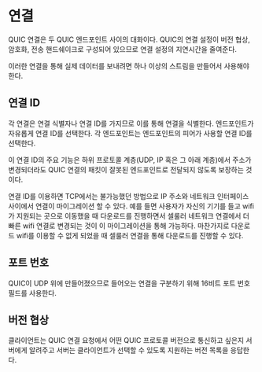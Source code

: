 <!--
# Connections

A QUIC connection is a single conversation between two QUIC endpoints. QUIC's
connection establishment combines version negotiation with the cryptographic
and transport handshakes to reduce connection establishment latency.

To actually send data over such a connection, one or more streams have to be
created and used.

## Connection ID

Each connection possesses a set of connection identifiers, or connection IDs,
each of which can be used to identify the connection. Connection IDs are
independently selected by endpoints; each endpoint selects the connection IDs
that its peer uses.

The primary function of these connection IDs is to ensure that changes in
addressing at lower protocol layers (UDP, IP, and below) do not cause packets
for a QUIC connection to be delivered to the wrong endpoint.

By taking advantage of the connection ID, connections can thus migrate between
IP addresses and network interfaces in ways TCP never could. For instance,
migration allows an in-progress download to move from a cellular network connection
to a faster wifi connection when the user moves their device into a location
offering wifi. Similarly, the download can proceed over the cellular connection
if wifi becomes unavailable.

## Port numbers

QUIC is built atop UDP, so a 16 bit port number field is used to differentiate
incoming connections.

## Version negotiation

An QUIC connection request originating from a client will tell the server
which QUIC protocol version it wants to speak, and the server will respond
with a list of supported versions for the client to select from.
-->

# 연결

QUIC 연결은 두 QUIC 엔드포인트 사이의 대화이다. QUIC의 연결 설정이 버전 협상, 암호화,
전송 핸드쉐이크로 구성되어 있으므로 연결 설정의 지연시간을 줄여준다.

이러한 연결을 통해 실제 데이터를 보내려면 하나 이상의 스트림을 만들어서 사용해야 한다.

## 연결 ID

각 연결은 연결 식별자나 연결 ID를 가지므로 이를 통해 연결을 식별한다. 엔드포인트가 자유롭게
연결 ID를 선택한다. 각 엔드포인트는 엔드포인트의 피어가 사용할 연결 ID를 선택한다.

이 연결 ID의 주요 기능은 하위 프로토콜 계층(UDP, IP 혹은 그 아래 계층)에서 주소가 변경되더라도
QUIC 연결의 패킷이 잘못된 엔드포인트로 전달되지 않도록 보장하는 것이다.

연결 ID를 이용하면 TCP에서는 불가능했던 방법으로 IP 주소와 네트워크 인터페이스 사이에서
연결이 마이그레이션 할 수 있다. 예를 들면 사용자가 자신의 기기를 들고 wifi가 지원되는 곳으로
이동했을 때 다운로드를 진행하면서 셀룰러 네트워크 연결에서 더 빠른 wifi 연결로 변경되는 것이
이 마이그레이션을 통해 가능하다. 마찬가지로 다운로드 wifi를 이용할 수 없게 되었을 때
셀룰러 연결을 통해 다운로드를 진행할 수 있다.

## 포트 번호

QUIC이 UDP 위에 만들어졌으므로 들어오는 연결을 구분하기 위해 16비트 포트 번호 필드를 사용한다.

## 버전 협상

클라이언트는 QUIC 연결 요청에서 어떤 QUIC 프로토콜 버전으로 통신하고 싶은지 서버에게 알려주고
서버는 클라이언트가 선택할 수 있도록 지원하는 버전 목록을 응답한다.
